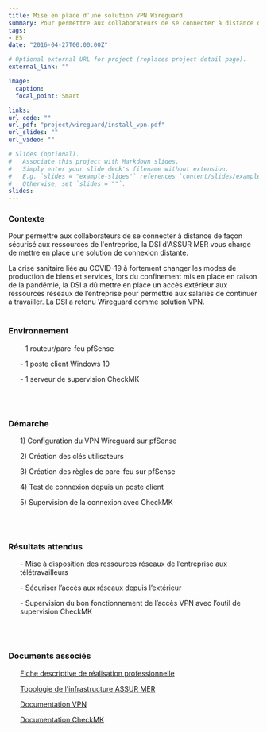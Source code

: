 ```yaml
---
title: Mise en place d’une solution VPN Wireguard
summary: Pour permettre aux collaborateurs de se connecter à distance de façon sécurisé aux ressources de l'entreprise, la DSI d'ASSUR MER vous charge de mettre en place une solution de connexion distante.
tags:
- E5
date: "2016-04-27T00:00:00Z"

# Optional external URL for project (replaces project detail page).
external_link: ""

image:
  caption: 
  focal_point: Smart

links:
url_code: ""
url_pdf: "project/wireguard/install_vpn.pdf"
url_slides: ""
url_video: ""

# Slides (optional).
#   Associate this project with Markdown slides.
#   Simply enter your slide deck's filename without extension.
#   E.g. `slides = "example-slides"` references `content/slides/example-slides.md`.
#   Otherwise, set `slides = ""`.
slides:
---
```


<h3>Contexte</h3>

Pour permettre aux collaborateurs de se connecter à distance de façon sécurisé aux ressources de l'entreprise, la DSI d'ASSUR MER vous charge de mettre en place une solution de connexion distante.

La crise sanitaire liée au COVID-19 à fortement changer les modes de production de biens et services, lors du confinement mis en place en raison de la pandémie, la DSI a dû mettre en place un accès extérieur aux ressources réseaux de l’entreprise pour permettre aux salariés de continuer à travailler. La DSI a retenu Wireguard comme solution VPN.
<br>
<br>
<h3>Environnement</h3>
<ul>- 1 routeur/pare-feu pfSense</ul>
<ul>- 1 poste client Windows 10</ul>
<ul>- 1 serveur de supervision CheckMK</ul>
<br>
<br>
<h3>Démarche</h3>
<ul>1)	Configuration du VPN Wireguard sur pfSense</ul>
<ul>2)	Création des clés utilisateurs</ul>
<ul>3)	Création des règles de pare-feu sur pfSense</ul>
<ul>4)	Test de connexion depuis un poste client</ul>
<ul>5)	Supervision de la connexion avec CheckMK</ul>
<br>
<br>
<h3>Résultats attendus</h3>
<ul>-	Mise à disposition des ressources réseaux de l’entreprise aux télétravailleurs</ul>
<ul>-	Sécuriser l’accès aux réseaux depuis l’extérieur</ul>
<ul>-	Supervision du bon fonctionnement de l’accès VPN avec l’outil de supervision CheckMK</ul>
<br>
<br>
<h3>Documents associés</h3>
<ul><a href="E5-DOCKER.pdf">Fiche descriptive de réalisation professionnelle</a></ul>
<ul><a href="topologie_assurmer.pdf">Topologie de l'infrastructure ASSUR MER</a></ul>
<ul><a href="doc_e5_wireguard.pdf">Documentation VPN</a></ul>
<ul><a href="doc_e5_checkmk.pdf">Documentation CheckMK</a></ul>